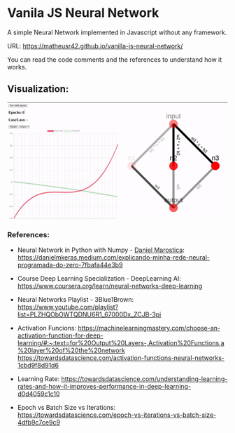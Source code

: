 # Vanila JS Neural Network

A simple Neural Network implemented in Javascript without any framework. 

URL: https://matheusr42.github.io/vanilla-js-neural-network/

You can read the code comments and the references to understand how it works.
## Visualization:
![](./prints/02.gif?raw=true)

### References:

- Neural Network in Python with Numpy - [Daniel Marostica](https://github.com/danielmarostica): https://danielmkeras.medium.com/explicando-minha-rede-neural-programada-do-zero-7fbafa44e3b9

- Course Deep Learning Specialization - DeepLearning AI: https://www.coursera.org/learn/neural-networks-deep-learning

- Neural Networks Playlist - 3Blue1Brown: https://www.youtube.com/playlist?list=PLZHQObOWTQDNU6R1_67000Dx_ZCJB-3pi

- Activation Funcions: https://machinelearningmastery.com/choose-an-activation-function-for-deep-learning/#:~:text=for%20Output%20Layers-,Activation%20Functions,a%20layer%20of%20the%20network
https://towardsdatascience.com/activation-functions-neural-networks-1cbd9f8d91d6

- Learning Rate:
https://towardsdatascience.com/understanding-learning-rates-and-how-it-improves-performance-in-deep-learning-d0d4059c1c10

- Epoch vs Batch Size vs Iterations:
https://towardsdatascience.com/epoch-vs-iterations-vs-batch-size-4dfb9c7ce9c9